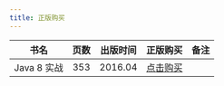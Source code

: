 ```yaml
---
title: 正版购买
---
```


|    书名     | 页数 | 出版时间 |                         正版购买                         | 备注 |
| :---------: | :--: | :------: | :------------------------------------------------------: | :--: |
| Java 8 实战 | 353  | 2016.04  | [点击购买](http://product.dangdang.com/11183230428.html) |      |
